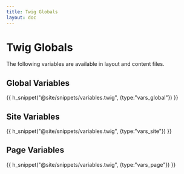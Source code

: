 ```yaml
---
title: Twig Globals
layout: doc
---
```


# Twig Globals

The following variables are available in layout and content files.

## Global Variables

{{ h_snippet("@site/snippets/variables.twig", {type:"vars_global"}) }}

## Site Variables

{{ h_snippet("@site/snippets/variables.twig", {type:"vars_site"}) }}

## Page Variables

{{ h_snippet("@site/snippets/variables.twig", {type:"vars_page"}) }}
